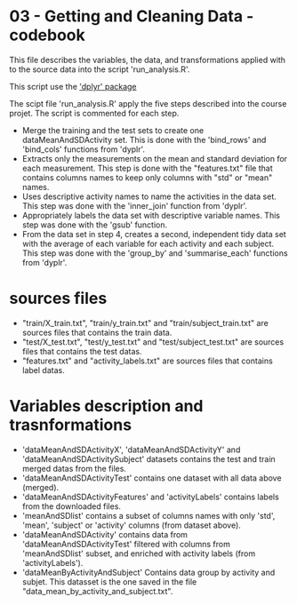 03 - Getting and Cleaning Data - codebook
=====================================

This file describes the variables, the data, and transformations applied with to the source data into the script 'run_analysis.R'.

This script use the ['dplyr' package](http://cran.r-project.org/web/packages/dplyr/index.html) 

The scipt file 'run_analysis.R' apply the five steps described into the course projet. The script is commented for each step.

* Merge the training and the test sets to create one dataMeanAndSDActivity set. This is done with the 'bind_rows' and 'bind_cols' functions from 'dyplr'.
* Extracts only the measurements on the mean and standard deviation for each measurement. This step is done with the "features.txt" file that contains columns names to keep only columns with "std" or "mean" names.
* Uses descriptive activity names to name the activities in the data set. This step was done with the 'inner_join' function from 'dyplr'.
* Appropriately labels the data set with descriptive variable names. This step was done with the 'gsub' function.
* From the data set in step 4, creates a second, independent tidy data set with the average of each variable for each activity and each subject. This step was done with the 'group_by' and 'summarise_each' functions from 'dyplr'.

# sources files 
* "train/X_train.txt", "train/y_train.txt" and "train/subject_train.txt" are sources files that contains the train data.
* "test/X_test.txt", "test/y_test.txt" and "test/subject_test.txt" are sources files that contains the test datas.
* "features.txt" and "activity_labels.txt" are sources files that contains label datas.


# Variables description and trasnformations

* 'dataMeanAndSDActivityX', 'dataMeanAndSDActivityY' and 'dataMeanAndSDActivitySubject' datasets contains the test and train merged datas from the files.
* 'dataMeanAndSDActivityTest' contains one dataset with all data above (merged).
* 'dataMeanAndSDActivityFeatures' and 'activityLabels' contains labels from the downloaded files.
* 'meanAndSDlist' contains a subset of columns names with only 'std', 'mean', 'subject' or 'activity' columns (from dataset above).
* 'dataMeanAndSDActivity' contains data from 'dataMeanAndSDActivityTest' filtered with columns from 'meanAndSDlist' subset, and enriched with activity labels (from 'activityLabels').
* 'dataMeanByActivityAndSubject' Contains data group by activity and subjet. This datasset is the one saved in the file "data_mean_by_activity_and_subject.txt".
